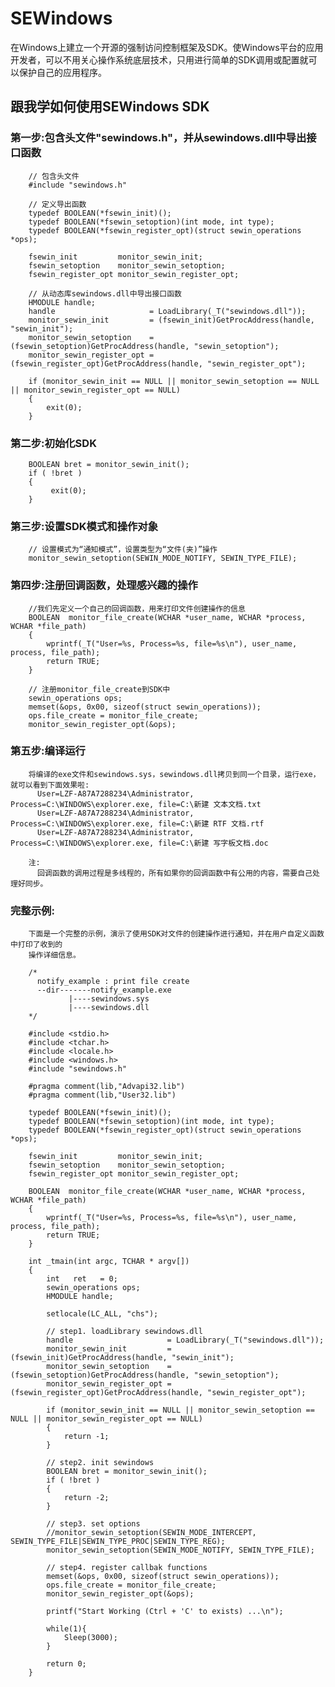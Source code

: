# SEWindows
在Windows上建立一个开源的强制访问控制框架及SDK。使Windows平台的应用开发者，可以不用关心操作系统底层技术，只用进行简单的SDK调用或配置就可以保护自己的应用程序。

## 跟我学如何使用SEWindows SDK

### 第一步:包含头文件"sewindows.h"，并从sewindows.dll中导出接口函数
		// 包含头文件
		#include "sewindows.h"
		
		// 定义导出函数
		typedef BOOLEAN(*fsewin_init)();
		typedef BOOLEAN(*fsewin_setoption)(int mode, int type);
		typedef BOOLEAN(*fsewin_register_opt)(struct sewin_operations *ops);
		
		fsewin_init         monitor_sewin_init;
		fsewin_setoption    monitor_sewin_setoption;
		fsewin_register_opt monitor_sewin_register_opt;
		
		// 从动态库sewindows.dll中导出接口函数
		HMODULE handle;	
		handle                     = LoadLibrary(_T("sewindows.dll"));
		monitor_sewin_init         = (fsewin_init)GetProcAddress(handle, "sewin_init");
		monitor_sewin_setoption    = (fsewin_setoption)GetProcAddress(handle, "sewin_setoption");
		monitor_sewin_register_opt = (fsewin_register_opt)GetProcAddress(handle, "sewin_register_opt");
		
		if (monitor_sewin_init == NULL || monitor_sewin_setoption == NULL || monitor_sewin_register_opt == NULL)
		{
		    exit(0);
		}


### 第二步:初始化SDK
		BOOLEAN bret = monitor_sewin_init();
		if ( !bret )
		{
		     exit(0);
		}


### 第三步:设置SDK模式和操作对象
		// 设置模式为“通知模式”，设置类型为“文件(夹)”操作
		monitor_sewin_setoption(SEWIN_MODE_NOTIFY, SEWIN_TYPE_FILE);		


### 第四步:注册回调函数，处理感兴趣的操作
		//我们先定义一个自己的回调函数，用来打印文件创建操作的信息		
		BOOLEAN  monitor_file_create(WCHAR *user_name, WCHAR *process, WCHAR *file_path)
		{
		    wprintf(_T("User=%s, Process=%s, file=%s\n"), user_name, process, file_path);
		    return TRUE;
		}
		
		// 注册monitor_file_create到SDK中
		sewin_operations ops;
		memset(&ops, 0x00, sizeof(struct sewin_operations));
		ops.file_create = monitor_file_create;
		monitor_sewin_register_opt(&ops);


### 第五步:编译运行
		将编译的exe文件和sewindows.sys，sewindows.dll拷贝到同一个目录，运行exe，就可以看到下面效果啦:
		  User=LZF-A87A7288234\Administrator, Process=C:\WINDOWS\explorer.exe, file=C:\新建 文本文档.txt
		  User=LZF-A87A7288234\Administrator, Process=C:\WINDOWS\explorer.exe, file=C:\新建 RTF 文档.rtf
		  User=LZF-A87A7288234\Administrator, Process=C:\WINDOWS\explorer.exe, file=C:\新建 写字板文档.doc
		
		注:
		  回调函数的调用过程是多线程的，所有如果你的回调函数中有公用的内容，需要自己处理好同步。


### 完整示例:
		下面是一个完整的示例，演示了使用SDK对文件的创建操作进行通知，并在用户自定义函数中打印了收到的
		操作详细信息。
		
		/*                                  
		  notify_example : print file create
		  --dir-------notify_example.exe    
		         |----sewindows.sys         
		         |----sewindows.dll         
		*/                                  
                
		#include <stdio.h>
		#include <tchar.h>
		#include <locale.h>
		#include <windows.h>
		#include "sewindows.h"
		
		#pragma comment(lib,"Advapi32.lib") 
		#pragma comment(lib,"User32.lib") 
		
		typedef BOOLEAN(*fsewin_init)();
		typedef BOOLEAN(*fsewin_setoption)(int mode, int type);
		typedef BOOLEAN(*fsewin_register_opt)(struct sewin_operations *ops);
		
		fsewin_init         monitor_sewin_init;
		fsewin_setoption    monitor_sewin_setoption;
		fsewin_register_opt monitor_sewin_register_opt;
		
		BOOLEAN  monitor_file_create(WCHAR *user_name, WCHAR *process, WCHAR *file_path)
		{
		    wprintf(_T("User=%s, Process=%s, file=%s\n"), user_name, process, file_path);
		    return TRUE;
		}
		
		int _tmain(int argc, TCHAR * argv[])
		{
		    int   ret   = 0;
		    sewin_operations ops;
		    HMODULE handle;
		
		    setlocale(LC_ALL, "chs");
		
		    // step1. loadLibrary sewindows.dll
		    handle                     = LoadLibrary(_T("sewindows.dll"));
		    monitor_sewin_init         = (fsewin_init)GetProcAddress(handle, "sewin_init");
		    monitor_sewin_setoption    = (fsewin_setoption)GetProcAddress(handle, "sewin_setoption");
		    monitor_sewin_register_opt = (fsewin_register_opt)GetProcAddress(handle, "sewin_register_opt");
		
		    if (monitor_sewin_init == NULL || monitor_sewin_setoption == NULL || monitor_sewin_register_opt == NULL)
		    {
		        return -1;
		    }
		
		    // step2. init sewindows
		    BOOLEAN bret = monitor_sewin_init();
		    if ( !bret )
		    {
		        return -2;
		    }
		
		    // step3. set options
		    //monitor_sewin_setoption(SEWIN_MODE_INTERCEPT, SEWIN_TYPE_FILE|SEWIN_TYPE_PROC|SEWIN_TYPE_REG);
		    monitor_sewin_setoption(SEWIN_MODE_NOTIFY, SEWIN_TYPE_FILE);
		    
		    // step4. register callbak functions
		    memset(&ops, 0x00, sizeof(struct sewin_operations));
		    ops.file_create = monitor_file_create;
		    monitor_sewin_register_opt(&ops);
		
		    printf("Start Working (Ctrl + 'C' to exists) ...\n");
		
		    while(1){
		        Sleep(3000);
		    }
		
		    return 0;
		}
	


  
  